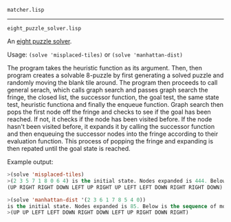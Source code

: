 `matcher.lisp`

------

`eight_puzzle_solver.lisp`

An [eight puzzle solver](http://en.wikipedia.org/wiki/15_puzzle).

Usage: `(solve 'misplaced-tiles)` or `(solve 'manhattan-dist)`

The program takes the heuristic function as its
argument. Then, then program creates a solvable 8-puzzle by first
generating a solved puzzle and randomly moving the blank tile
around. The program then proceeds to call general serach, which calls
graph search and passes graph search the fringe, the closed list, the
successor function, the goal test, the same state test, heuristic
functiona and finally the enqueue function. Graph search then pops the
first node off the fringe and checks to see if the goal has been
reached. If not, it checks if the node has been visited before. If the
node hasn't been visited before, it expands it by calling the
successor function and then enqueuing the successor nodes into the
fringe according to their evaluation function. This process of popping
the fringe and expanding is then repated until the goal state is
reached.

Example output:
```lisp
>(solve 'misplaced-tiles)
>(2 3 5 7 1 8 0 6 4) is the initial state. Nodes expanded is 444. Below is the sequence of moves by blank tile:
(UP RIGHT RIGHT DOWN LEFT UP RIGHT UP LEFT LEFT DOWN RIGHT RIGHT DOWN)

>(solve 'manhattan-dist '(2 3 6 1 7 8 5 4 0))
is the initial state. Nodes expanded is 85. Below is the sequence of moves by blank tile:
>(UP UP LEFT LEFT DOWN RIGHT DOWN LEFT UP RIGHT DOWN RIGHT)
